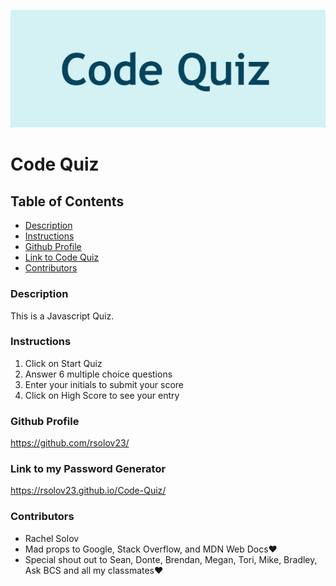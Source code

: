![A screenshot of the web page](/assets/images/screenshot.png)

# Code Quiz

## Table of Contents

- [Description](#description)
- [Instructions](#instructions)
- [Github Profile](#github-profile)
- [Link to Code Quiz](#link-to-code-quiz)
- [Contributors](#contributors)

### Description

This is a Javascript Quiz.

### Instructions

1. Click on Start Quiz
2. Answer 6 multiple choice questions
3. Enter your initials to submit your score
4. Click on High Score to see your entry

### Github Profile

https://github.com/rsolov23/

### Link to my Password Generator

https://rsolov23.github.io/Code-Quiz/

### Contributors

- Rachel Solov
- Mad props to Google, Stack Overflow, and MDN Web Docs❤️
- Special shout out to Sean, Donte, Brendan, Megan, Tori, Mike, Bradley, Ask BCS and all my classmates❤️
